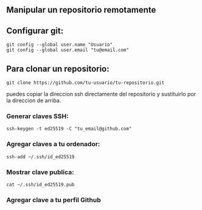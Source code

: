 ##  Manipular un repositorio remotamente
## Configurar git:
    git config --global user.name "Usuario"
    git config --global user.email "tu@email.com"
## Para clonar un repositorio:
    git clone https://github.com/tu-usuario/tu-repositorio.git
  puedes copiar la direccion ssh directamente del repositorio y sustituirlo por la direccion de arriba.

### Generar claves SSH:
    ssh-keygen -t ed25519 -C "tu_email@github.com"
### Agregar claves a tu ordenador:
    ssh-add ~/.ssh/id_ed25519
### Mostrar clave publica:
    cat ~/.ssh/id_ed25519.pub
### Agregar clave a tu perfil Github
   
